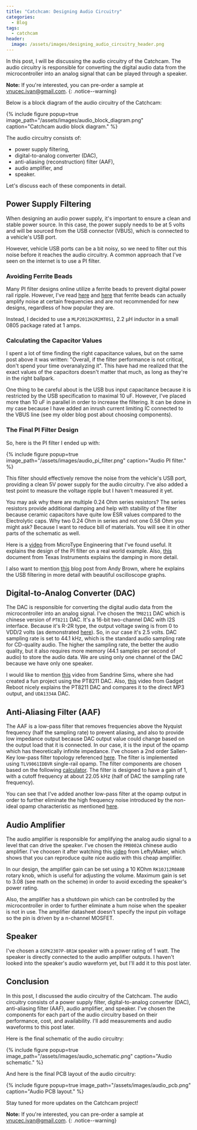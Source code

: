 ```yaml
---
title: "Catchcam: Designing Audio Circuitry"
categories:
  - Blog
tags:
  - catchcam
header:
  image: /assets/images/designing_audio_circuitry_header.png
---
```


In this post, I will be discussing the audio circuitry of the Catchcam. The audio circuitry is responsible for converting the digital audio data from the microcontroller into an analog signal that can be played through a speaker.

**Note:** If you're interested, you can pre-order a sample at [vnucec.ivan@gmail.com](mailto:vnucec.ivan@gmail.com).
{: .notice--warning}

Below is a block diagram of the audio circuitry of the Catchcam:

{% include figure popup=true image_path="/assets/images/audio_block_diagram.png" caption="Catchcam audio block diagram." %}

The audio circuitry consists of:

- power supply filtering,
- digital-to-analog converter (DAC),
- anti-aliasing (reconstruction) filter (AAF),
- audio amplifier, and
- speaker.

Let's discuss each of these components in detail.

## Power Supply Filtering

When designing an audio power supply, it's important to ensure a clean and stable power source. In this case, the power supply needs to be at 5 volts and will be sourced from the USB connector (VBUS), which is connected to a vehicle's USB port.

However, vehicle USB ports can be a bit noisy, so we need to filter out this noise before it reaches the audio circuitry. A common approach that I've seen on the internet is to use a PI filter.

### Avoiding Ferrite Beads

Many PI filter designs online utilize a ferrite beads to prevent digital power rail ripple. However, I've read [here](https://electronics.stackexchange.com/a/649064/428232) and [here](https://resources.altium.com/p/how-use-ferrite-bead-your-design-reduce-emi) that ferrite beads can actually amplify noise at certain frequencies and are not recommended for new designs, regardless of how popular they are.

Instead, I decided to use a `MLP2012H2R2MT0S1`, 2.2 μH inductor in a small 0805 package rated at 1 amps.

### Calculating the Capacitor Values

I spent a lot of time finding the right capacitance values, but on the same post above it was written: "Overall, if the filter performance is not critical, don't spend your time overanalyzing it". This have had me realized that the exact values of the capacitors doesn't matter that much, as long as they're in the right ballpark.

One thing to be careful about is the USB bus input capacitance because it is restricted by the USB specification to maximal 10 uF. However, I've placed more than 10 uF in parallel in order to increase the filtering. It can be done in my case because I have added an inrush current limiting IC connected to the VBUS line (see my older blog post about choosing components).

### The Final PI Filter Design

So, here is the PI filter I ended up with:

{% include figure popup=true image_path="/assets/images/audio_pi_filter.png" caption="Audio PI filter." %}

This filter should effectively remove the noise from the vehicle's USB port, providing a clean 5V power supply for the audio circuitry. I've also added a test point to measure the voltage ripple but I haven't measured it yet.

You may ask why there are multiple 0.24 Ohm series resistors? The series resistors provide additional damping and help with stability of the filter because ceramic capacitors have quite low ESR values compared to the Electrolytic caps. Why two 0.24 Ohm in series and not one 0.58 Ohm you might ask? Because I want to reduce bill of materials. You will see it in other parts of the schematic as well.

Here is a [video](https://www.youtube.com/watch?v=ylfaaEp9iMo) from MicroType Engineering that I've found useful. It explains the design of the PI filter on a real world example. Also, [this](https://www.ti.com/lit/an/snva538/snva538.pdf) document from Texas Instruments explains the damping in more detail.

I also want to mention [this](https://andybrown.me.uk/2015/07/24/usb-filtering/) blog post from Andy Brown, where he explains the USB filtering in more detail with beautiful oscilloscope graphs.

## Digital-to-Analog Converter (DAC)

The DAC is responsible for converting the digital audio data from the microcontroller into an analog signal. I've chosen the `TM8211` DAC which is chinese version of `PT8211` DAC. It's a 16-bit two-channel DAC with I2S interface. Because it's R-2R type, the output voltage swing is from 0 to VDD/2 volts (as demonstrated [here](http://rcvt.tu-sofia.bg/ICEST2006_71.pdf)). So, in our case it's 2.5 volts. DAC sampling rate is set to 44.1 kHz, which is the standard audio sampling rate for CD-quality audio. The higher the sampling rate, the better the audio quality, but it also requires more memory (44.1 samples per second of audio) to store the audio data. We are using only one channel of the DAC because we have only one speaker.

I would like to mention [this](https://www.youtube.com/watch?v=d80DxAXqH4E) video from Sandrine Sims, where she had created a fun project using the PT8211 DAC. Also, [this](https://www.youtube.com/watch?v=HQVSznvnHh8) video from Gadget Reboot nicely explains the PT8211 DAC and compares it to the direct MP3 output, and `UDA1334A` DAC.

## Anti-Aliasing Filter (AAF)

The AAF is a low-pass filter that removes frequencies above the Nyquist frequency (half the sampling rate) to prevent aliasing, and also to provide low impedance output because DAC output value could change based on the output load that it is connected. In our case, it is the input of the opamp which has theoretically infinite impedance. I've chosen a 2nd order Sallen-Key low-pass filter topology referenced [here](https://www.ti.com/lit/an/sboa226/sboa226.pdf). The filter is implemented using `TLV9061IDBVR` single-rail opamp. The filter components are chosen based on the following [calculator](http://sim.okawa-denshi.jp/en/OPstool.php). The filter is designed to have a gain of 1, with a cutoff frequency at about 22.05 kHz (half of DAC the sampling rate frequency).

You can see that I've added another low-pass filter at the opamp output in order to further eliminate the high frequency noise introduced by the non-ideal opamp characteristic as mentioned [here](https://www.ti.com/lit/an/sloa049d/sloa049d.pdf).

## Audio Amplifier

The audio amplifier is responsible for amplifying the analog audio signal to a level that can drive the speaker. I've chosen the `FM8002A` chinese audio amplifier. I've choosen it after watching this [video](https://www.youtube.com/watch?v=I4WP1u4hwpw) from LeftyMaker, which shows that you can reproduce quite nice audio with this cheap amplifier.

In our design, the amplifier gain can be set using a 10 KOhm `RK10J12R0A0B` rotary knob, which is useful for adjusting the volume. Maximum gain is set to 3.08 (see math on the scheme) in order to avoid exceding the speaker's power rating.

Also, the amplifier has a shutdown pin which can be controlled by the microcontroller in order to further eliminate a hum noise when the speaker is not in use. The amplifier datasheet doesn't specify the input pin voltage so the pin is driven by a n-channel MOSFET.

## Speaker

I've chosen a `GSPK2307P-8R1W` speaker with a power rating of 1 watt. The speaker is directly connected to the audio amplifier outputs. I haven't looked into the speaker's audio waveform yet, but I'll add it to this post later.

## Conclusion

In this post, I discussed the audio circuitry of the Catchcam. The audio circuitry consists of a power supply filter, digital-to-analog converter (DAC), anti-aliasing filter (AAF), audio amplifier, and speaker. I've chosen the components for each part of the audio circuitry based on their performance, cost, and availability. I'll add measurements and audio waveforms to this post later.

Here is the final schematic of the audio circuitry:

{% include figure popup=true image_path="/assets/images/audio_schematic.png" caption="Audio schematic." %}

And here is the final PCB layout of the audio circuitry:

{% include figure popup=true image_path="/assets/images/audio_pcb.png" caption="Audio PCB layout." %}

Stay tuned for more updates on the Catchcam project!

**Note:** If you're interested, you can pre-order a sample at [vnucec.ivan@gmail.com](mailto:vnucec.ivan@gmail.com).
{: .notice--warning}
